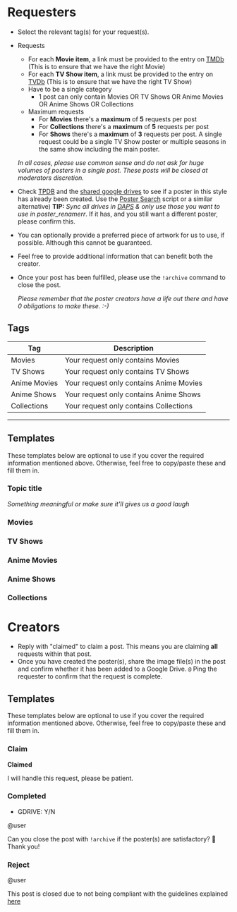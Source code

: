 # Requesters

- Select the relevant tag(s) for your request(s).

- Requests
  - For each **Movie item**, a link must be provided to the entry on [TMDb](https://www.themoviedb.org) (This is to ensure that we have the right Movie)
  - For each **TV Show item**, a link must be provided to the entry on [TVDb](https://www.thetvdb.com) (This is to ensure that we have the right TV Show)
  - Have to be a single category
    - 1 post can only contain Movies OR TV Shows OR Anime Movies OR Anime Shows OR Collections
  - Maximum requests
    - For **Movies** there's a **maximum** of **5** requests per post
    - For **Collections** there's a **maximum** of **5** requests per post
    - For **Shows** there's a **maximum** of **3** requests per post. A single request could be a single TV Show poster or multiple seasons in the same show including the main poster.
      
  _In all cases, please use common sense and do not ask for huge volumes of posters in a single post. These posts will be closed at moderators discretion._
    
- Check [TPDB](https://theposterdb.com) and the [shared google drives](https://github.com/christophedc0/Dump/blob/main/DAPS/gdrives.md) to see if a poster in this style has already been created. Use the [Poster Search](https://github.com/christophedc0/Dump/blob/dev/DAPS/poster_search.sh) script or a similar alternative)
**TIP:** *Sync all drives in [DAPS](https://github.com/Drazzilb08/daps) & only use those you want to use in poster_renamerr*. If it has, and you still want a different poster, please confirm this.
  
- You can optionally provide a preferred piece of artwork for us to use, if possible. Although this cannot be guaranteed.

- Feel free to provide additional information that can benefit both the creator.
- Once your post has been fulfilled, please use the `!archive` command to close the post.

  *Please remember that the poster creators have a life out there and have 0 obligations to make these. :-)*

## Tags

|Tag|Description|
|---|---|
|Movies|Your request only contains Movies|
|TV Shows|Your request only contains TV Shows|
|Anime Movies|Your request only contains Anime Movies|
|Anime Shows|Your request only contains Anime Shows|
|Collections|Your request only contains Collections|

---

## Templates
These templates below are optional to use if you cover the required information mentioned above.
Otherwise, feel free to copy/paste these and fill them in.

### Topic title

*Something meaningful or make sure it'll gives us a good laugh*

### Movies

### TV Shows

### Anime Movies


### Anime Shows


 ### Collections



# Creators

- Reply with "claimed" to claim a post. This means you are claiming **all** requests within that post.
- Once you have created the poster(s), share the image file(s) in the post and confirm whether it has been added to a Google Drive. `@` Ping the requester to confirm that the request is complete.

## Templates
These templates below are optional to use if you cover the required information mentioned above.
Otherwise, feel free to copy/paste these and fill them in.

### Claim

**Claimed**

I will handle this request, please be patient.

### Completed

* GDRIVE: Y/N

@user

Can you close the post with `!archive` if the poster(s) are satisfactory? 🙏  Thank you!

### Reject

@user

This post is closed due to not being compliant with the guidelines explained [here](insertlinktosomewhere)
